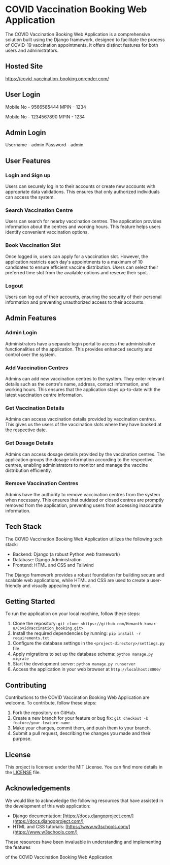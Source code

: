 # COVID Vaccination Booking Web Application

The COVID Vaccination Booking Web Application is a comprehensive solution built using the Django framework, designed to facilitate the process of COVID-19 vaccination appointments. It offers distinct features for both users and administrators.

## Hosted Site
https://covid-vaccination-booking.onrender.com/

## User Login
Mobile No - 9566585444 
MPIN - 1234

Mobile No - 1234567890
MPIN - 1234

## Admin Login
Username - admin
Password - admin

## User Features

### Login and Sign up
Users can securely log in to their accounts or create new accounts with appropriate data validations. This ensures that only authorized individuals can access the system.

### Search Vaccination Centre
Users can search for nearby vaccination centres. The application provides information about the centres and working hours. This feature helps users identify convenient vaccination options.

### Book Vaccination Slot
Once logged in, users can apply for a vaccination slot. However, the application restricts each day's appointments to a maximum of 10 candidates to ensure efficient vaccine distribution. Users can select their preferred time slot from the available options and reserve their spot.

### Logout
Users can log out of their accounts, ensuring the security of their personal information and preventing unauthorized access to their accounts.

## Admin Features

### Admin Login
Administrators have a separate login portal to access the administrative functionalities of the application. This provides enhanced security and control over the system.

### Add Vaccination Centres
Admins can add new vaccination centres to the system. They enter relevant details such as the centre's name, address, contact information, and working hours. This ensures that the application stays up-to-date with the latest vaccination centre information.

### Get Vaccination Details
Admins can access vaccination details provided by vaccination centres. This gives us the users of the vaccination slots where they have booked at the respective date.

### Get Dosage Details
Admins can access dosage details provided by the vaccination centres. The application groups the dosage information according to the respective centres, enabling administrators to monitor and manage the vaccine distribution efficiently.

### Remove Vaccination Centres
Admins have the authority to remove vaccination centres from the system when necessary. This ensures that outdated or closed centres are promptly removed from the application, preventing users from accessing inaccurate information.

## Tech Stack

The COVID Vaccination Booking Web Application utilizes the following tech stack:

- Backend: Django (a robust Python web framework)
- Database: Django Administration 
- Frontend: HTML and CSS and Tailwind

The Django framework provides a robust foundation for building secure and scalable web applications, while HTML and CSS are used to create a user-friendly and visually appealing front end.

## Getting Started

To run the application on your local machine, follow these steps:

1. Clone the repository: `git clone <https://github.com/Hemanth-kumar-u/CovidVaccination_booking.git>`
2. Install the required dependencies by running: `pip install -r requirements.txt`
3. Configure the database settings in the `<project-directory>/settings.py` file.
4. Apply migrations to set up the database schema: `python manage.py migrate`
5. Start the development server: `python manage.py runserver`
6. Access the application in your web browser at `http://localhost:8000/`

## Contributing

Contributions to the COVID Vaccination Booking Web Application are welcome. To contribute, follow these steps:

1. Fork the repository on GitHub.
2. Create a new branch for your feature or bug fix: `git checkout -b feature/your-feature-name`
3. Make your changes, commit them, and push them to your branch.
4. Submit a pull request, describing the changes you made and their purpose.

## License

This project is licensed under the MIT License. You can find more details in the [LICENSE](LICENSE) file.

## Acknowledgements

We would like to acknowledge the following resources that have assisted in the development of this web application:

- Django documentation: [https://docs.djangoproject.com/](https://docs.djangoproject.com/)
- HTML and CSS tutorials: [https://www.w3schools.com/](https://www.w3schools.com/)

These resources have been invaluable in understanding and implementing the features

 of the COVID Vaccination Booking Web Application.
